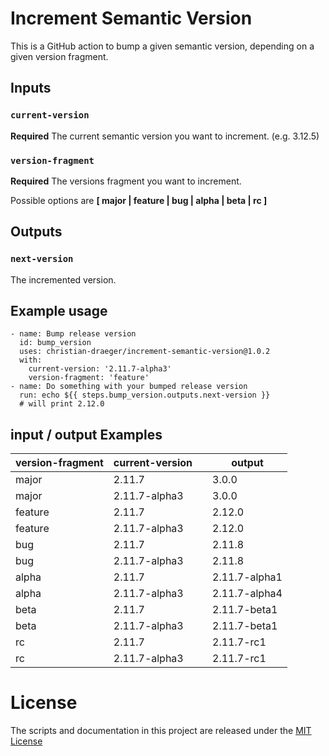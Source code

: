 # Increment Semantic Version

This is a GitHub action to bump a given semantic version, depending on a given version fragment.

## Inputs

### `current-version`

**Required** The current semantic version you want to increment. (e.g. 3.12.5)

### `version-fragment`

**Required** The versions fragment you want to increment.

Possible options are **[ major | feature | bug | alpha | beta | rc ]**

## Outputs

### `next-version`

The incremented version.

## Example usage

    - name: Bump release version
      id: bump_version
      uses: christian-draeger/increment-semantic-version@1.0.2
      with:
        current-version: '2.11.7-alpha3'
        version-fragment: 'feature'
    - name: Do something with your bumped release version
      run: echo ${{ steps.bump_version.outputs.next-version }}
      # will print 2.12.0
      
## input / output Examples

| version-fragment | current-version |   | output        |
| ---------------- | --------------- | - | ------------- |
| major            | 2.11.7          |   | 3.0.0         |
| major            | 2.11.7-alpha3   |   | 3.0.0         |
| feature          | 2.11.7          |   | 2.12.0        |
| feature          | 2.11.7-alpha3   |   | 2.12.0        |
| bug              | 2.11.7          |   | 2.11.8        |
| bug              | 2.11.7-alpha3   |   | 2.11.8        |
| alpha            | 2.11.7          |   | 2.11.7-alpha1 |
| alpha            | 2.11.7-alpha3   |   | 2.11.7-alpha4 |
| beta             | 2.11.7          |   | 2.11.7-beta1  |
| beta             | 2.11.7-alpha3   |   | 2.11.7-beta1  |
| rc               | 2.11.7          |   | 2.11.7-rc1    |
| rc               | 2.11.7-alpha3   |   | 2.11.7-rc1    |

# License
The scripts and documentation in this project are released under the [MIT License](LICENSE)

